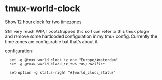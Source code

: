 # tmux-world-clock
Show 12 hour clock for two timezones

Still very much WIP, I bootstrapped this so I can refer to this tmux plugin and remove some
hardcoded configuration in my tmux config. Currently the time zones are configurable but that's
about it.

configuration:

```
  set -g @tmux_world_clock_tz_one "Europe/Amsterdam"
  set -g @tmux_world_clock_tz_two "US/Pacific"

  set-option -g status-right "#{world_clock_status"
```
